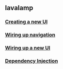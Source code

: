 ## lavalamp

### [Creating a new UI](ui/creatingANewUi.md)
### [Wiring up navigation](navigation/readme.md)
### [Wiring up a new UI](ui/wiringUpANewUi.md)
### [Dependency Injection](docs/diReadme.md)